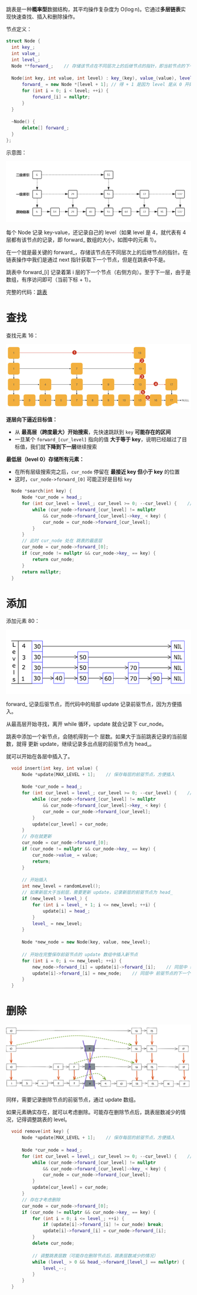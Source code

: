 跳表是一种**概率型**数据结构，其平均操作复杂度为 O(log n)。它通过**多层链表**实现快速查找、插入和删除操作。

节点定义：

```c++
struct Node {
  int key_;
  int value_;
  int level_;
  Node **forward_;    // 存储该节点在不同层次上的后继节点的指针，即当前节点的下一个节点

  Node(int key, int value, int level) : key_(key), value_(value), level_(level) {
	  forward_ = new Node *[level + 1];	// 得 + 1 是因为 level 是从 0 开始的
	  for (int i = 0; i < level; ++i) {
		  forward_[i] = nullptr;
	  }
  }

  ~Node() {
	  delete[] forward_;
  }
};
```

示意图：

![img](images/跳表.jpg)

每个 Node 记录 key-value，还记录自己的 level（如果 level 是 4，就代表有 4 层都有该节点的记录，即 forward_ 数组的大小，如图中的元素 1）。

在一个就是最关键的 forward_，存储该节点在不同层次上的后继节点的指针。在链表操作中我们是通过 next 指针获取下一个节点，但是在跳表中不是。

跳表中 forward_[i] 记录着第 i 层的下一个节点（右侧方向）。至于下一层，由于是数组，有序访问即可（当前下标  + 1）。

完整的代码：[跳表](https://github.com/xiaoyangst/Code/tree/master/%E6%95%B0%E6%8D%AE%E7%BB%93%E6%9E%84/%E8%B7%B3%E8%A1%A8/SkipList)

# 查找

查找元素 16：

![image-20250321105338828](images/image-20250321105338828.png)

**逐层向下逼近目标值：**

- 从 **最高层（跨度最大）开始搜索**，先快速跳跃到 `key` **可能存在的区间**
- 一旦某个 `forward_[cur_level]` 指向的值 **大于等于 key**，说明已经越过了目标值，我们就**下降到下一层**继续搜索

**最低层（level 0）存储所有元素：**

- 在所有层级搜索完之后，`cur_node` 停留在 **最接近 key 但小于 key** 的位置
- 这时，`cur_node->forward_[0]` 可能正好是目标 `key`

```c++
  Node *search(int key) {
	  Node *cur_node = head_;
	  for (int cur_level = level_; cur_level >= 0; --cur_level) {    // 从跳表当前最高层开始查找
		  while (cur_node->forward_[cur_level] != nullptr
			  && cur_node->forward_[cur_level]->key_ < key) {
			  cur_node = cur_node->forward_[cur_level];
		  }
	  }
	  // 此时 cur_node 处在 跳表的最底层
	  cur_node = cur_node->forward_[0];
	  if (cur_node != nullptr && cur_node->key_ == key) {
		  return cur_node;
	  }
	  return nullptr;
  }
```

# 添加

添加元素 80：

![skiplist01](images/skiplist01.gif)

forward_ 记录后驱节点，而代码中的局部 update 记录前驱节点，因为方便插入。

从最高层开始寻找，离开 while 循环，update 就会记录下 cur_node。

跳表中添加一个新节点，会随机得到一个 层数。如果大于当前跳表记录的当前层数，就得 更新 update，继续记录多出点层的前驱节点为 head_。

就可以开始在各层中插入了。

```c++
  void insert(int key, int value) {
	  Node *update[MAX_LEVEL + 1];    // 保存每层的前驱节点，方便插入

	  Node *cur_node = head_;
	  for (int cur_level = level_; cur_level >= 0; --cur_level) {    // 从跳表当前最高层开始查找
		  while (cur_node->forward_[cur_level] != nullptr
			  && cur_node->forward_[cur_level]->key_ < key) {
			  cur_node = cur_node->forward_[cur_level];
		  }
		  update[cur_level] = cur_node;
	  }
	  // 存在就更新
	  cur_node = cur_node->forward_[0];
	  if (cur_node != nullptr && cur_node->key_ == key) {
		  cur_node->value_ = value;
		  return;
	  }

	  // 开始插入
	  int new_level = randomLevel();
	  // 如果新层大于当前层，需要更新 update，记录新层的前驱节点为 head_
	  if (new_level > level_) {
		  for (int i = level_ + 1; i <= new_level; ++i) {
			  update[i] = head_;
		  }
		  level_ = new_level;
	  }

	  Node *new_node = new Node(key, value, new_level);

	  // 开始在完整保存前驱节点的 update 数组中插入新节点
	  for (int i = 0; i <= new_level; ++i) {
		  new_node->forward_[i] = update[i]->forward_[i];    // 同层中 新节点执行其前驱节点的下一个节点
		  update[i]->forward_[i] = new_node;    // 同层中 前驱节点的下一个节点指向新节点
	  }
  }
```



# 删除

![a632409bfc6c1d2e6c9269ba04434935](images/a632409bfc6c1d2e6c9269ba04434935.png)

同样，需要记录删除节点的前驱节点，通过 update 数组。

如果元素确实存在，就可以考虑删除。可能存在删除节点后，跳表层数减少的情况，记得调整跳表的 level。

```c++
  void remove(int key) {
	  Node *update[MAX_LEVEL + 1];    // 保存每层的前驱节点，方便插入

	  Node *cur_node = head_;
	  for (int cur_level = level_; cur_level >= 0; --cur_level) {    // 从跳表当前最高层开始查找
		  while (cur_node->forward_[cur_level] != nullptr
			  && cur_node->forward_[cur_level]->key_ < key) {
			  cur_node = cur_node->forward_[cur_level];
		  }
		  update[cur_level] = cur_node;
	  }
	  // 存在才考虑删除
	  cur_node = cur_node->forward_[0];
	  if (cur_node != nullptr && cur_node->key_ == key) {
		  for (int i = 0; i <= level_; ++i) {
			  if (update[i]->forward_[i] != cur_node) break;
			  update[i]->forward_[i] = cur_node->forward_[i];
		  }
		  delete cur_node;

		  // 调整跳表层数（可能存在删除节点后，跳表层数减少的情况）
		  while (level_ > 0 && head_->forward_[level_] == nullptr) {
			  level_--;
		  }
	  }
  }
```

